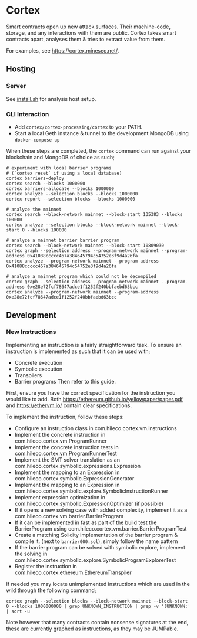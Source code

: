 # Cortex

Smart contracts open up new attack surfaces. Their machine-code, storage, and any interactions with them are public. Cortex takes smart contracts apart, analyses them & tries to extract value from them.

For examples, see https://cortex.minesec.net/.

## Hosting

### Server

See [install.sh](install.sh) for analysis host setup.

### CLI Interaction

- Add `cortex/cortex-processing/cortex` to your PATH.
- Start a local Geth instance & tunnel to the development MongoDB using `docker-compose up`

When these steps are completed, the `cortex` command can run against your blockchain and MongoDB of choice as such;

    # experiment with local barrier programs
    # (`cortex reset` if using a local database)
    cortex barriers-deploy
    cortex search --blocks 1000000
    cortex barriers-allocate --blocks 1000000
    cortex analyze --selection blocks --blocks 1000000
    cortex report --selection blocks --blocks 1000000

    # analyze the mainnet
    cortex search --block-network mainnet --block-start 135383 --blocks 100000
    cortex analyze --selection blocks --block-network mainnet --block-start 0 --blocks 100000
    
    # analyze a mainnet barrier barrier program
    cortex search --block-network mainnet --block-start 10809030
    cortex graph --selection address --program-network mainnet --program-address 0x41088ccccc467a384645794c54752e3f9d4a26fa
    cortex analyze --program-network mainnet --program-address 0x41088ccccc467a384645794c54752e3f9d4a26fa

    # analyze a mainnet program which could not be decompiled
    cortex graph --selection address --program-network mainnet --program-address 0xe28e72fcf78647adce1f1252f240bbfaebd63bcc
    cortex analyze --program-network mainnet --program-address 0xe28e72fcf78647adce1f1252f240bbfaebd63bcc

## Development

### New Instructions

Implementing an instruction is a fairly straightforward task.
To ensure an instruction is implemented as such that it can be used with;
- Concrete execution
- Symbolic execution
- Transpilers
- Barrier programs
Then refer to this guide.

First, ensure you have the correct specification for the instruction you would like to add.
Both https://ethereum.github.io/yellowpaper/paper.pdf and https://ethervm.io/ contain clear specifications.

To implement the instruction, follow these steps:
- Configure an instruction class in com.hileco.cortex.vm.instructions
- Implement the concrete instruction in com.hileco.cortex.vm.ProgramRunner
- Implement the concrete instruction tests in com.hileco.cortex.vm.ProgramRunnerTest
- Implement the SMT solver translation as an com.hileco.cortex.symbolic.expressions.Expression
- Implement the mapping to an Expression in com.hileco.cortex.symbolic.ExpressionGenerator
- Implement the mapping to an Expression in com.hileco.cortex.symbolic.explore.SymbolicInstructionRunner
- Implement expression optimization in com.hileco.cortex.symbolic.ExpressionOptimizer (if possible)
- If it opens a new solving case with added complexity, implement it as a com.hileco.cortex.vm.barrier.BarrierProgram
- If it can be implemented in fast as part of the build test the BarrierProgram using com.hileco.cortex.vm.barrier.BarrierProgramTest
- Create a matching Solidity implementation of the barrier program & compile it. (next to `barrier000.sol`), simply follow the name pattern
- If the barrier program can be solved with symbolic explore, implement the solving in com.hileco.cortex.symbolic.explore.SymbolicProgramExplorerTest
- Register the instruction in com.hileco.cortex.ethereum.EthereumTranspiler

If needed you may locate unimplemented instructions which are used in the wild through the following command;

    cortex graph --selection blocks --block-network mainnet --block-start 0 --blocks 1000000000 | grep UNKNOWN_INSTRUCTION | grep -v '(UNKNOWN:' | sort -u

Note however that many contracts contain nonsense signatures at the end, these are currently graphed as instructions, as they may be JUMPable.
